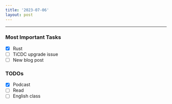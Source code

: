 ```yaml
---
title: '2023-07-06'
layout: post
---
```


---

### Most Important Tasks

- [x] Rust
- [ ] TiCDC upgrade issue
- [ ] New blog post

### TODOs

- [x] Podcast
- [ ] Read
- [ ] English class
